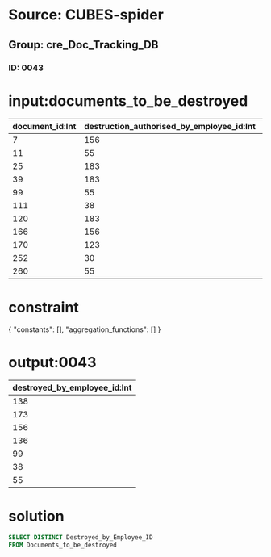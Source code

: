 # Source: CUBES-spider
## Group: cre_Doc_Tracking_DB
### ID: 0043

# input:documents_to_be_destroyed

| document_id:Int | destruction_authorised_by_employee_id:Int | destroyed_by_employee_id:Int | planned_destruction_date:Str | actual_destruction_date:Str | other_details:Str |
|---|---|---|---|---|---|
| 7 | 156 | 138 | 1988-02-01 14:41:52 | 2017-01-06 23:17:22 | nan |
| 11 | 55 | 173 | 2010-11-26 19:22:50 | 1986-10-14 17:53:39 | nan |
| 25 | 183 | 156 | 2009-08-18 03:29:08 | 1995-01-01 03:52:11 | nan |
| 39 | 183 | 136 | 1976-06-15 03:40:06 | 2009-08-18 03:29:08 | nan |
| 99 | 55 | 99 | 2017-01-06 23:17:22 | 1986-10-14 17:53:39 | nan |
| 111 | 38 | 173 | 1972-03-31 09:47:22 | 2009-08-18 03:29:08 | nan |
| 120 | 183 | 173 | 1972-03-31 09:47:22 | 1995-01-01 03:52:11 | nan |
| 166 | 156 | 38 | 1987-11-05 06:11:22 | 2012-07-03 09:48:46 | nan |
| 170 | 123 | 136 | 2017-01-06 23:17:22 | 1988-02-01 14:41:52 | nan |
| 252 | 30 | 55 | 1972-03-31 09:47:22 | 1985-05-13 12:19:43 | nan |
| 260 | 55 | 99 | 2017-01-06 23:17:22 | 2017-01-06 23:17:22 | nan |

# constraint

{
  "constants": [],
  "aggregation_functions": []
}

# output:0043

| destroyed_by_employee_id:Int |
|---|
| 138 |
| 173 |
| 156 |
| 136 |
| 99 |
| 38 |
| 55 |

# solution

```sql
SELECT DISTINCT Destroyed_by_Employee_ID
FROM Documents_to_be_destroyed
```
